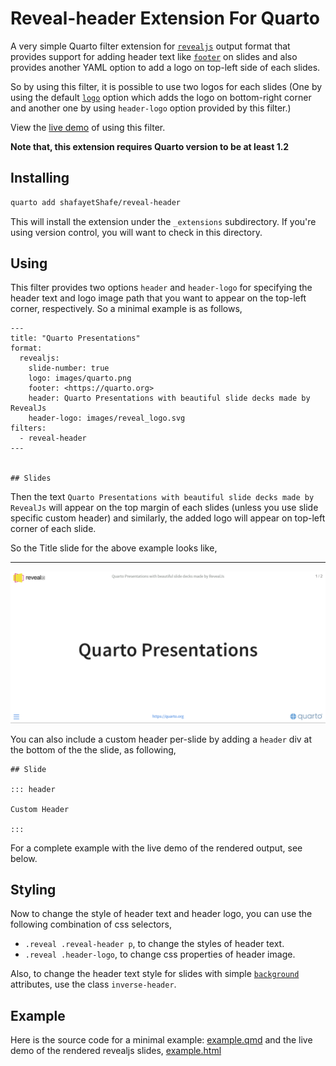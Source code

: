 # Reveal-header Extension For Quarto

A very simple Quarto filter extension for [`revealjs`](https://quarto.org/docs/presentations/revealjs/) output format that provides support for adding header text like [`footer`](https://quarto.org/docs/presentations/revealjs/#footer-logo) on slides and also provides another YAML option to add a logo on top-left side of each slides. 

So by using this filter, it is possible to use two logos for each slides (One by using the default [`logo`](https://quarto.org/docs/presentations/revealjs/#footer-logo) option which adds the logo on bottom-right corner and another one by using `header-logo` option provided by this filter.)

View the [live demo](https://shafayetshafee.github.io/reveal-header/example.html) of using this filter.

**Note that, this extension requires Quarto version to be at least 1.2**

## Installing

```bash
quarto add shafayetShafe/reveal-header
```

This will install the extension under the `_extensions` subdirectory.
If you're using version control, you will want to check in this directory.

## Using

This filter provides two options `header` and `header-logo` for specifying the header text and logo image path that you want to appear on the top-left corner, respectively. So a minimal example is as follows, 

```
---
title: "Quarto Presentations"
format:
  revealjs:
    slide-number: true
    logo: images/quarto.png
    footer: <https://quarto.org>
    header: Quarto Presentations with beautiful slide decks made by RevealJs
    header-logo: images/reveal_logo.svg
filters:
  - reveal-header
---


## Slides

```

Then the text `Quarto Presentations with beautiful slide decks made by RevealJs` will appear on the top margin of each slides (unless you use slide specific custom header) and similarly, the added logo will appear on top-left corner of each slide.

So the Title slide for the above example looks like,

<hr>

![Title Slide](images/revealjs_minimal_example_ss.png)

You can also include a custom header per-slide by adding a `header` div at the bottom of the the slide, as following,

```
## Slide

::: header

Custom Header

:::

```

For a complete example with the live demo of the rendered output, see below.


## Styling

Now to change the style of header text and header logo, you can use the following combination of css selectors,

- `.reveal .reveal-header p`, to change the styles of header text.
- `.reveal .header-logo`, to change css properties of header image.

Also, to change the header text style for slides with simple [`background`](https://quarto.org/docs/presentations/revealjs/#slide-backgrounds) attributes, use the class `inverse-header`.


## Example

Here is the source code for a minimal example: [example.qmd](example.qmd) and the live demo of the rendered revealjs slides, [example.html](https://shafayetshafee.github.io/reveal-header/example.html)

